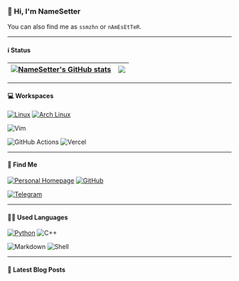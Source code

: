 ### 👋 Hi, I'm NameSetter

You can also find me as `ssmzhn` or `nAmEsEtTeR`.

---

#### ℹ️ Status

| <a href="https://github.com/anuraghazra/github-readme-stats"><img align="center" src="https://github-readme-stats.vercel.app/api?username=ssmzhn&show_icons=true&include_all_commits=true&theme=buefy&hide_border=true" alt="NameSetter's GitHub stats" /></a> | <a href="https://github.com/anuraghazra/github-readme-stats"><img align="center" src="https://github-readme-stats.vercel.app/api/top-langs/?username=ssmzhn&layout=compact&theme=buefy&hide_border=true" /></a> |
| ------------- | ------------- |

<!--START_SECTION:waka

```text
Kotlin             1 hr 26 mins    ███████████░░░░░░░░░░░░░░   44.10 %
Python             1 hr 6 mins     ████████▓░░░░░░░░░░░░░░░░   34.03 %
YAML               16 mins         ██░░░░░░░░░░░░░░░░░░░░░░░   08.63 %
Bash               8 mins          █░░░░░░░░░░░░░░░░░░░░░░░░   04.15 %
textmate           7 mins          █░░░░░░░░░░░░░░░░░░░░░░░░   03.76 %
Markdown           4 mins          ▓░░░░░░░░░░░░░░░░░░░░░░░░   02.18 %
```
随便复制的池塘的Readme
END_SECTION:waka-->

---

#### 💻 Workspaces 

[![Linux](https://img.shields.io/badge/Linux-FCC624?style=for-the-badge&logo=linux&logoColor=black)](https://kernel.org)
[![Arch Linux](https://img.shields.io/badge/Arch_Linux-1793D1?style=for-the-badge&logo=arch-linux&logoColor=white)](https://archlinux.org)
<!--[![KDE Plasma](https://img.shields.io/badge/KDE_Plasma-lightblue?style=for-the-badge&logo=KDE)](https://kde.org)
[![Firefox](https://img.shields.io/badge/Firefox_Browser-FF7139?style=for-the-badge&logo=Firefox-Browser&logoColor=white)](https://mozilla.org)
![VS Code](https://img.shields.io/badge/Visual_Studio_Code-0078D4?style=for-the-badge&logo=visual%20studio%20code&logoColor=white)
![IDEA](https://img.shields.io/badge/IntelliJ_IDEA-000000.svg?style=for-the-badge&logo=intellij-idea&logoColor=white)
![Pycharm](https://img.shields.io/badge/PyCharm-000000.svg?&style=for-the-badge&logo=PyCharm&logoColor=white)-->
![Vim](https://img.shields.io/badge/VIM-%2311AB00.svg?&style=for-the-badge&logo=vim&logoColor=white)
<!--
![Android Studio](https://img.shields.io/badge/Android_Studio-3DDC84?style=for-the-badge&logo=android-studio&logoColor=white)

![CPU](https://img.shields.io/badge/Intel-Core_i5_7400-0071C5?style=for-the-badge&logo=intel&logoColor=white)
![GPU](https://img.shields.io/badge/NVIDIA-GTX1050Ti-76B900?style=for-the-badge&logo=nvidia&logoColor=white)
-->
![GitHub Actions](https://img.shields.io/badge/GitHub_Actions-2088FF?style=for-the-badge&logo=github-actions&logoColor=white)
![Vercel](https://img.shields.io/badge/Vercel-000000?style=for-the-badge&logo=vercel&logoColor=white)
<!--
![Microsoft Azure](https://img.shields.io/badge/microsoft%20azure-0089D6?style=for-the-badge&logo=microsoft-azure&logoColor=white)-->

---

#### 📱 Find Me

[![Personal Homepage](https://img.shields.io/badge/website-000000?style=for-the-badge&logo=About.me&logoColor=white)](https://ssmzhn.vercel.app)
[![GitHub](https://img.shields.io/badge/GitHub-100000?style=for-the-badge&logo=github&logoColor=white)](https://github.com/ssmzhn)
<!--
[![ProtonMail](https://img.shields.io/badge/ProtonMail-8B89CC?style=for-the-badge&logo=protonmail&logoColor=white)](mailto:chitang233@proton.me)-->
[![Telegram](https://img.shields.io/badge/Telegram-2CA5E0?style=for-the-badge&logo=telegram&logoColor=white)](https://t.me/NameSetter)
<!--
[![YouTube](https://img.shields.io/badge/YouTube-FF0000?style=for-the-badge&logo=youtube&logoColor=white)](https://www.youtube.com/channel/UCZjCVTcX3O6-hhFAurGJitg)-->

---

#### 🧑‍💻 Used Languages

[![Python](https://img.shields.io/badge/Python-3776AB?style=for-the-badge&logo=python&logoColor=white)](https://python.org)
![C++](https://img.shields.io/badge/C%2B%2B-00599C?style=for-the-badge&logo=c%2B%2B&logoColor=white)
<!--[![Kotlin](https://img.shields.io/badge/Kotlin-purple?&style=for-the-badge&logo=kotlin&logoColor=white)](https://kotlinlang.org)-->
![Markdown](https://img.shields.io/badge/Markdown-000000?style=for-the-badge&logo=markdown&logoColor=white)
![Shell](https://img.shields.io/badge/Shell_Script-121011?style=for-the-badge&logo=gnu-bash&logoColor=white)

<!--
#### 🕹 Games

[![Steam](https://img.shields.io/badge/Steam-000000?style=for-the-badge&logo=steam&logoColor=white)](https://steamcommunity.com/chitang233)
[![Minecraft](https://img.shields.io/badge/chitang-green?style=for-the-badge&logo=Minecraft&logoColor=white)](https://namemc.com/profile/chitang.2)

![Genshin Impact information](https://genshin-card.getloli.com/rand/83264638.png)
-->
---

#### 📕 Latest Blog Posts

<!-- BLOG-POST-LIST:START -->

<!-- BLOG-POST-LIST:END -->
